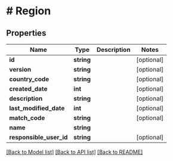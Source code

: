 # # Region

## Properties

Name | Type | Description | Notes
------------ | ------------- | ------------- | -------------
**id** | **string** |  | [optional]
**version** | **string** |  | [optional]
**country_code** | **string** |  | [optional]
**created_date** | **int** |  | [optional]
**description** | **string** |  | [optional]
**last_modified_date** | **int** |  | [optional]
**match_code** | **string** |  | [optional]
**name** | **string** |  |
**responsible_user_id** | **string** |  | [optional]

[[Back to Model list]](../../README.md#models) [[Back to API list]](../../README.md#endpoints) [[Back to README]](../../README.md)
